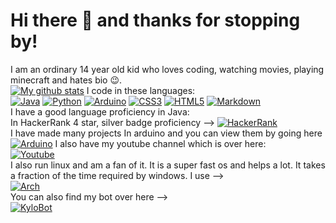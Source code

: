 # Hi there :wave: and thanks for stopping by!
I am an ordinary 14 year old kid who loves coding, watching movies, playing minecraft and hates bio :wink:.   
[![My github stats](https://github-readme-stats.vercel.app/api?username=NeoDrags)](https://github.com/anuraghazra/github-readme-stats)
I code in these languages:  
[![Java](https://img.shields.io/badge/-Java-orange?style=for-the-badge&logo=Java&logoColor=blue)]()   [![Python](https://img.shields.io/badge/-Python-red?style=for-the-badge&logo=Python)]()   [![Arduino](https://img.shields.io/badge/-Arduino-blueviolet?style=for-the-badge&logo=Arduino)](https://create.arduino.cc/projecthub/PR7)    [![CSS3](https://img.shields.io/badge/-CSS3-yellow?style=for-the-badge&logo=CSS3)]()    [![HTML5](https://img.shields.io/badge/-HTML5-blue?style=for-the-badge&logo=HTML5)]()   [![Markdown](https://img.shields.io/badge/-Markdown-violet?style=for-the-badge&logo=Markdown)]()  
I have a good language proficiency in Java:  
In HackerRank 4 star, silver badge proficiency --> [![HackerRank](https://img.shields.io/badge/-HackerRank-brightgreen?style=for-the-badge&logo=HackerRank&logoColor=violet)](https://www.hackerrank.com/)  
I have made many projects In arduino and you can view them by going here  
[![Arduino](https://img.shields.io/badge/-Arduino-blueviolet?style=for-the-badge&logo=Arduino)](https://create.arduino.cc/projecthub/PR7)
I also have my youtube channel which is over here:  
[![Youtube](https://img.shields.io/badge/-Youtube-red?style=for-the-badge&logo=Youtube)](https://www.youtube.com/channel/UChORC-rHOuC3m4vgkCxWZFQ?view_as=subscriber)  
I also run linux and am a fan of it. It is a super fast os and helps a lot. It takes a fraction of the time required by windows. I use -->  
[![Arch](https://img.shields.io/badge/%20-Arch%20Linux%20-%23000000?style=for-the-badge&logo=Arch%20Linux)]()  
You can also find my bot over here -->  
[![KyloBot](https://img.shields.io/badge/%20-Kylobot-9cf?style=for-the-badge&logo=discord)](https://discord.com/api/oauth2/authorize?client_id=740855673696419860&permissions=8&scope=bot)

